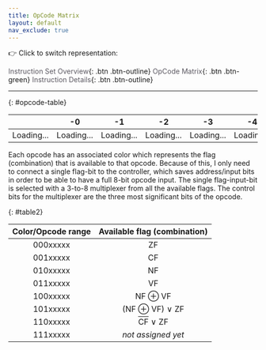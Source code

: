 ```yaml
---
title: OpCode Matrix
layout: default
nav_exclude: true
---
```


:point_right: Click to switch representation:

[Instruction Set Overview](./overview.html){: .btn .btn-outline}
[OpCode Matrix](./opcode-matrix.html){: .btn .btn-green}
[Instruction Details](./details.html){: .btn .btn-outline}

---

{: #opcode-table}

|            |     -0     |     -1     |     -2     |     -3     |     -4     |     -5     |     -6     |     -7     |     -8     |     -9     |     -A     |     -B     |     -C     |     -D     |     -E     |     -F     |
| :--------: | :--------: | :--------: | :--------: | :--------: | :--------: | :--------: | :--------: | :--------: | :--------: | :--------: | :--------: | :--------: | :--------: | :--------: | :--------: | :--------: |
| Loading... | Loading... | Loading... | Loading... | Loading... | Loading... | Loading... | Loading... | Loading... | Loading... | Loading... | Loading... | Loading... | Loading... | Loading... | Loading... | Loading... |

Each opcode has an associated color which represents the flag (combination) that is available to that opcode.
Because of this, I only need to connect a single flag-bit to the controller, which saves address/input bits in order to be able to have a full 8-bit opcode input.
The single flag-input-bit is selected with a 3-to-8 multiplexer from all the available flags. The control bits for the multiplexer are the three most significant bits of the opcode.

{: #table2}

| Color/Opcode range |                Available flag (combination)                |
| :----------------: | :--------------------------------------------------------: |
|      000xxxxx      |                             ZF                             |
|      001xxxxx      |                             CF                             |
|      010xxxxx      |                             NF                             |
|      011xxxxx      |                             VF                             |
|      100xxxxx      |                       NF &oplus; VF                        |
|      101xxxxx      |                  (NF &oplus; VF) &or; ZF                   |
|      110xxxxx      | <span style="text-decoration: overline;">CF</span> &or; ZF |
|      111xxxxx      |                 <i> not assigned yet </i>                  |

<style>
 :root {
   --color1: #ff000060;
   --color2: #ffe60060;
   --color3: #0055ff60;
   --color4: #09ff0060;
   --color5: #7a521b60;
   --color6: #ff00ff60;
   --color7: #00ddff60;
   --color8: #ff910060;
   --matrix-hover-color: #ffffff;
 }

 #opcode-table th,
 #opcode-table td {
  min-width: 0rem;
  padding: 0rem;
  margin: 0rem; 
  border-width: 1px;
  border-color: black;
 }

 a:link {
  color: #5c5962;
  text-decoration: none;
 }

 #opcode-table thead th {
  border-width: 1px;
  border-color: black;
 }

 #opcode-table {
  line-height: 1.5;
  border-spacing: 0px; 
 }

 #opcode-table tr:nth-child(1),
 #opcode-table tr:nth-child(2),
 #table2 tr:nth-child(1) td:first-child {
  background-color: var(--color1);
 }

 #opcode-table tr:nth-child(3),
 #opcode-table tr:nth-child(4),
 #table2 tr:nth-child(2) td:first-child {
  background-color: var(--color2);
 }

 #opcode-table tr:nth-child(5),
 #opcode-table tr:nth-child(6),
 #table2 tr:nth-child(3) td:first-child {
  background-color: var(--color3);
 }

 #opcode-table tr:nth-child(7),
 #opcode-table tr:nth-child(8),
 #table2 tr:nth-child(4) td:first-child {
  background-color: var(--color4);
 }

 #opcode-table tr:nth-child(9),
 #opcode-table tr:nth-child(10),
 #table2 tr:nth-child(5) td:first-child {
  background-color: var(--color5);
 }

 #opcode-table tr:nth-child(11),
 #opcode-table tr:nth-child(12),
 #table2 tr:nth-child(6) td:first-child {
  background-color: var(--color6);
 }

 #opcode-table tr:nth-child(13),
 #opcode-table tr:nth-child(14),
 #table2 tr:nth-child(7) td:first-child {
  background-color: var(--color7);
 }

 #opcode-table tr:nth-child(15),
 #opcode-table tr:nth-child(16),
 #table2 tr:nth-child(8) td:first-child {
  background-color: var(--color8);
 }

 #opcode-table td:hover {
  background-color: var(--matrix-hover-color);
 }

 #opcode-table td {
   background-color: inherit;
 }


 #opcode-table th:first-child,
 #opcode-table td:first-child {
  position: sticky;
  left: 0;
  z-index: 2;
  background: #D6D6FF;
  font-weight: bold;
 }

 #opcode-table th {
    background: #D6D6FF;
 }
</style>

<script type="module" src="../scripts/loadOpcodeMatrixData.js">
